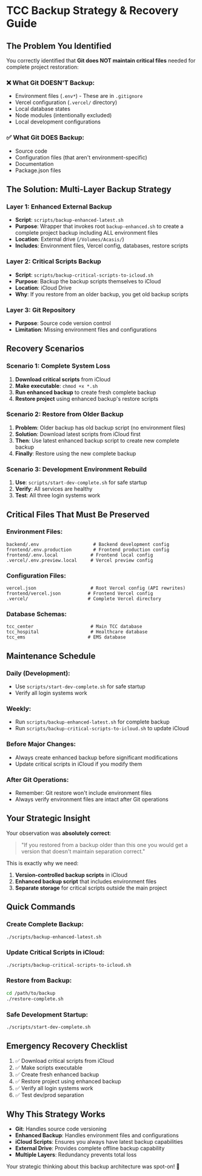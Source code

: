 # TCC Backup Strategy & Recovery Guide

## **The Problem You Identified**

You correctly identified that **Git does NOT maintain critical files** needed for complete project restoration:

### **❌ What Git DOESN'T Backup:**
- Environment files (`.env*`) - These are in `.gitignore`
- Vercel configuration (`.vercel/` directory)
- Local database states
- Node modules (intentionally excluded)
- Local development configurations

### **✅ What Git DOES Backup:**
- Source code
- Configuration files (that aren't environment-specific)
- Documentation
- Package.json files

## **The Solution: Multi-Layer Backup Strategy**

### **Layer 1: Enhanced External Backup**
- **Script**: `scripts/backup-enhanced-latest.sh`
- **Purpose**: Wrapper that invokes root `backup-enhanced.sh` to create a complete project backup including ALL environment files
- **Location**: External drive (`/Volumes/Acasis/`)
- **Includes**: Environment files, Vercel config, databases, restore scripts

### **Layer 2: Critical Scripts Backup**
- **Script**: `scripts/backup-critical-scripts-to-icloud.sh`
- **Purpose**: Backup the backup scripts themselves to iCloud
- **Location**: iCloud Drive
- **Why**: If you restore from an older backup, you get old backup scripts

### **Layer 3: Git Repository**
- **Purpose**: Source code version control
- **Limitation**: Missing environment files and configurations

## **Recovery Scenarios**

### **Scenario 1: Complete System Loss**
1. **Download critical scripts** from iCloud
2. **Make executable**: `chmod +x *.sh`
3. **Run enhanced backup** to create fresh complete backup
4. **Restore project** using enhanced backup's restore scripts

### **Scenario 2: Restore from Older Backup**
1. **Problem**: Older backup has old backup script (no environment files)
2. **Solution**: Download latest scripts from iCloud first
3. **Then**: Use latest enhanced backup script to create new complete backup
4. **Finally**: Restore using the new complete backup

### **Scenario 3: Development Environment Rebuild**
1. **Use**: `scripts/start-dev-complete.sh` for safe startup
2. **Verify**: All services are healthy
3. **Test**: All three login systems work

## **Critical Files That Must Be Preserved**

### **Environment Files:**
```
backend/.env                    # Backend development config
frontend/.env.production        # Frontend production config
frontend/.env.local            # Frontend local config
.vercel/.env.preview.local     # Vercel preview config
```

### **Configuration Files:**
```
vercel.json                    # Root Vercel config (API rewrites)
frontend/vercel.json          # Frontend Vercel config
.vercel/                      # Complete Vercel directory
```

### **Database Schemas:**
```
tcc_center                     # Main TCC database
tcc_hospital                   # Healthcare database
tcc_ems                       # EMS database
```

## **Maintenance Schedule**

### **Daily (Development):**
- Use `scripts/start-dev-complete.sh` for safe startup
- Verify all login systems work

### **Weekly:**
- Run `scripts/backup-enhanced-latest.sh` for complete backup
- Run `scripts/backup-critical-scripts-to-icloud.sh` to update iCloud

### **Before Major Changes:**
- Always create enhanced backup before significant modifications
- Update critical scripts in iCloud if you modify them

### **After Git Operations:**
- Remember: Git restore won't include environment files
- Always verify environment files are intact after Git operations

## **Your Strategic Insight**

Your observation was **absolutely correct**:

> "If you restored from a backup older than this one you would get a version that doesn't maintain separation correct."

This is exactly why we need:
1. **Version-controlled backup scripts** in iCloud
2. **Enhanced backup script** that includes environment files
3. **Separate storage** for critical scripts outside the main project

## **Quick Commands**

### **Create Complete Backup:**
```bash
./scripts/backup-enhanced-latest.sh
```

### **Update Critical Scripts in iCloud:**
```bash
./scripts/backup-critical-scripts-to-icloud.sh
```

### **Restore from Backup:**
```bash
cd /path/to/backup
./restore-complete.sh
```

### **Safe Development Startup:**
```bash
./scripts/start-dev-complete.sh
```

## **Emergency Recovery Checklist**

1. ✅ Download critical scripts from iCloud
2. ✅ Make scripts executable
3. ✅ Create fresh enhanced backup
4. ✅ Restore project using enhanced backup
5. ✅ Verify all login systems work
6. ✅ Test dev/prod separation

## **Why This Strategy Works**

- **Git**: Handles source code versioning
- **Enhanced Backup**: Handles environment files and configurations
- **iCloud Scripts**: Ensures you always have latest backup capabilities
- **External Drive**: Provides complete offline backup capability
- **Multiple Layers**: Redundancy prevents total loss

Your strategic thinking about this backup architecture was spot-on! 🎯
